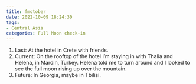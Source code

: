 ```yaml
---
title: fmotober
date: 2022-10-09 18:24:30
tags:
- Central Asia
categories: Full Moon check-in
---
```

1. Last: At the hotel in Crete with friends.
2. Current: On the rooftop of the hotel I’m staying in with Thalia and Helena, in Mardin, Turkey. Helena told me to turn around and I looked to see the full moon rising up over the mountain.
3. Future: In Georgia, maybe in Tbilisi.